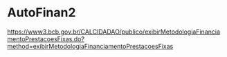 # AutoFinan2

https://www3.bcb.gov.br/CALCIDADAO/publico/exibirMetodologiaFinanciamentoPrestacoesFixas.do?method=exibirMetodologiaFinanciamentoPrestacoesFixas
